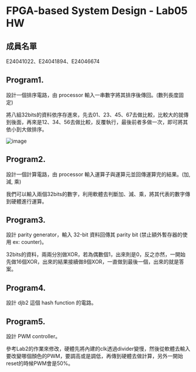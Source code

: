 # FPGA-based System Design - Lab05 HW

## 成員名單
E24041022、E24041894、E24046674

## Program1.
設計一個排序電路，由 processor 輸入一串數字將其排序後傳回。(數列長度固定)

將八組32bits的資料依序存進來，先去01、23、45、67去做比較，比較大的就傳到後面，再來是12、34、56去做比較，反覆執行，最後前者多做一次，即可將其依小到大做排序。

![image](https://github.com/kenny8654/FPGA_Design/blob/master/Lab05/hw/E24041022/image/1543321199447.jpg)

## Program2.
設計一個計算電路，由 processor 輸入運算子與運算元並回傳運算完的結果。(加, 減, 乘)

我們可以輸入兩個32bits的數字，利用軟體去判斷加、減、乘，將其代表的數字傳到硬體進行運算。


## Program3.
設計 parity generator，輸入 32-bit 資料回傳其 parity bit (禁止額外暫存器的使用 ex: counter)。

32bits的資料，兩兩分別做XOR，若為偶數個1，出來則是0，反之亦然，一開始先做16個XOR，出來的結果接續做8個XOR，一直做到最後一個，出來的就是答案。


## Program4.
設計 djb2 這個 hash function 的電路。


## Program5.
設計 PWM controller。

參考Lab2的作業來修改，硬體先將內建的clk透過divider變慢，然後從軟體去輸入要改變哪個顏色的PWM，要調高或是調低，再傳到硬體去做計算，另外一開始reset的時候PWM會是50%。
